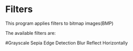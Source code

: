 # Filters

This program applies filters to bitmap images(BMP) 

The available filters are:

#Grayscale
Sepia
Edge Detection
Blur
Reflect Horizontally
